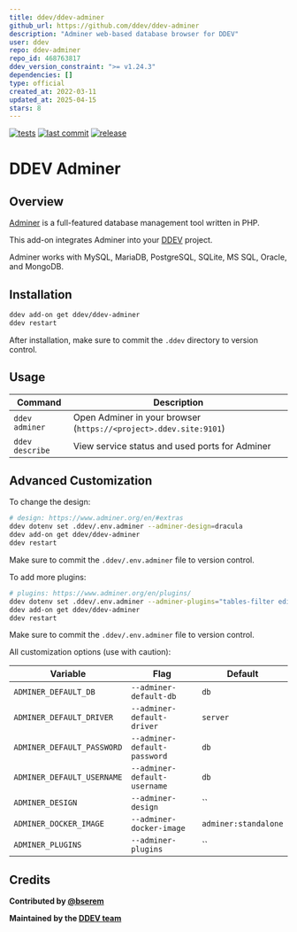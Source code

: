 ```yaml
---
title: ddev/ddev-adminer
github_url: https://github.com/ddev/ddev-adminer
description: "Adminer web-based database browser for DDEV"
user: ddev
repo: ddev-adminer
repo_id: 468763817
ddev_version_constraint: ">= v1.24.3"
dependencies: []
type: official
created_at: 2022-03-11
updated_at: 2025-04-15
stars: 8
---
```


[![tests](https://github.com/ddev/ddev-adminer/actions/workflows/tests.yml/badge.svg?branch=main)](https://github.com/ddev/ddev-adminer/actions/workflows/tests.yml?query=branch%3Amain)
[![last commit](https://img.shields.io/github/last-commit/ddev/ddev-adminer)](https://github.com/ddev/ddev-adminer/commits)
[![release](https://img.shields.io/github/v/release/ddev/ddev-adminer)](https://github.com/ddev/ddev-adminer/releases/latest)

# DDEV Adminer

## Overview

[Adminer](https://www.adminer.org/) is a full-featured database management tool written in PHP.

This add-on integrates Adminer into your [DDEV](https://ddev.com/) project.

Adminer works with MySQL, MariaDB, PostgreSQL, SQLite, MS SQL, Oracle, and MongoDB.

## Installation

```sh
ddev add-on get ddev/ddev-adminer
ddev restart
```

After installation, make sure to commit the `.ddev` directory to version control.

## Usage

| Command | Description |
| ------- | ----------- |
| `ddev adminer` | Open Adminer in your browser (`https://<project>.ddev.site:9101`) |
| `ddev describe` | View service status and used ports for Adminer |

## Advanced Customization

To change the design:

```sh
# design: https://www.adminer.org/en/#extras
ddev dotenv set .ddev/.env.adminer --adminer-design=dracula
ddev add-on get ddev/ddev-adminer
ddev restart
```

Make sure to commit the `.ddev/.env.adminer` file to version control.

To add more plugins:

```sh
# plugins: https://www.adminer.org/en/plugins/
ddev dotenv set .ddev/.env.adminer --adminer-plugins="tables-filter edit-calendar"
ddev add-on get ddev/ddev-adminer
ddev restart
```

Make sure to commit the `.ddev/.env.adminer` file to version control.

All customization options (use with caution):

| Variable | Flag | Default |
| -------- | ---- | ------- |
| `ADMINER_DEFAULT_DB` | `--adminer-default-db` | `db` |
| `ADMINER_DEFAULT_DRIVER` | `--adminer-default-driver` | `server` |
| `ADMINER_DEFAULT_PASSWORD` | `--adminer-default-password` | `db` |
| `ADMINER_DEFAULT_USERNAME` | `--adminer-default-username` | `db` |
| `ADMINER_DESIGN` | `--adminer-design` | `` |
| `ADMINER_DOCKER_IMAGE` | `--adminer-docker-image` | `adminer:standalone` |
| `ADMINER_PLUGINS` | `--adminer-plugins` | `` |

## Credits

**Contributed by [@bserem](https://github.com/bserem)**

**Maintained by the [DDEV team](https://ddev.com/support-ddev/)**

